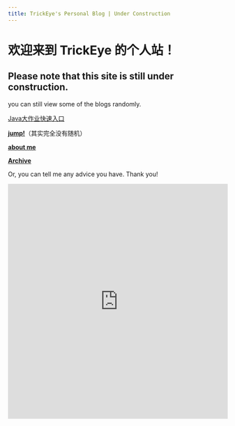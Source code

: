 ```yaml
---
title: TrickEye's Personal Blog | Under Construction
---
```


# 欢迎来到 TrickEye 的个人站！

## Please note that this site is still under construction.

you can still view some of the blogs randomly.

[Java大作业快速入口](_posts/2021-12-5-No-Collision-System-Dynamic-Update.md)

[**jump!**](_posts/2021-10-12-J-K-Flip-Flop.md)（其实完全没有随机）

[**about me**](about.html)

[**Archive**](archive.html)

Or, you can tell me any advice you have. Thank you!

<iframe width="640px" height= "540px" src= "https://forms.office.com/Pages/ResponsePage.aspx?id=DQSIkWdsW0yxEjajBLZtrQAAAAAAAAAAAAO__fxHDXxURVY2Q1VMODFFVjUzUVFHTDhPMkJFVU1RUy4u&embed=true" frameborder= "0" marginwidth= "0" marginheight= "0" style= "border: none; max-width:100%; max-height:100vh" allowfullscreen webkitallowfullscreen mozallowfullscreen msallowfullscreen> </iframe>

